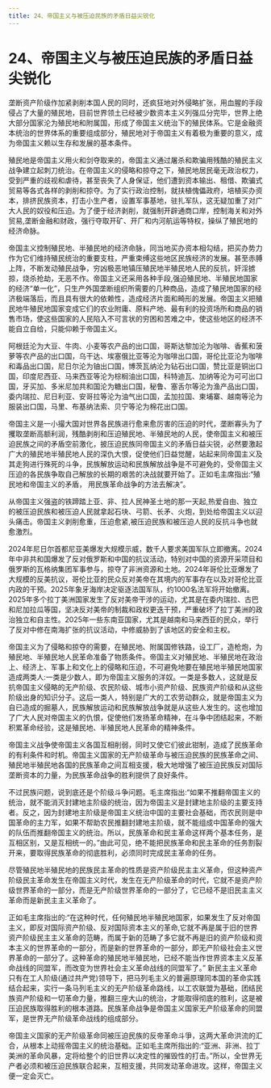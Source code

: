 ```yaml
---
title: 24、帝国主义与被压迫民族的矛盾日益尖锐化
---
```


# 24、帝国主义与被压迫民族的矛盾日益尖锐化
垄断资产阶级作加紧剥削本国人民的同时，还疯狂地对外侵略扩张，用血腥的手段侵占了大量的殖民地，目前世界领土已经被少数资本主义列强瓜分完毕，世界上绝大部分国家沦为殖民地和附属国，形成了帝国主义统治下的殖民体系。它是金融资本统治的世界体系的重要组成部分，殖民地对于帝国主义有着极为重要的意义，成为帝国主义赖以生存和发展的基本条件。

殖民地是帝国主义用火和剑夺取来的，帝国主义通过屠杀和欺骗用残酷的殖民主义战争建立起刺刀统治。在帝国主义的侵略和掠夺之下，殖民地居民毫无政治权力，受到严重的歧视和虐待，甚至丧失了人身保证，他们遭到资本输出、租借、欺骗式贸易等各式各样的剥削和掠夺。为了实行政治控制，就扶植傀儡政府，培植买办资本，排挤民族资本，打击小生产者，设置军事基地，驻扎军队，这无疑加重了对广大人民的奴役和压迫。为了便于经济剥削，就强制开辟通商口岸，控制海关和对外贸易,垄断金融和财政，强行夺取开矿、开厂和内河航运等特权，操纵了殖民地的经济命脉。

帝国主义控制殖民地、半殖民地的经济命脉，同当地买办资本相勾结，把买办势力作为它们维持殖民统治的重要支柱，严重束缚这些地区民族经济的发展。甚至赤膊上阵，不断发动殖民战争，穷凶极恶地镇压殖民地半殖民地人民的反抗，奸淫掳掠，烧杀抢劫，无恶不作。帝国主义还采用各种手段,强迫殖民地、半殖民地国家的经济“单一化”，只生产外国垄断组织所需要的几种商品，造成了殖民地国家的经济极端落后，而且具有很大的依赖性，造成经济片面和畸形的发展。帝国主义把殖民地牛殖民地国家变成它们的农业附庸、原料产地、最有利的投资场所和商品的销售市场，使这些国家的人民陷入不可言状的穷困和苦难之中，使这些地区的经济不能自立自给，只能仰赖于帝国主义。

阿根廷沦为大豆、牛肉、小麦等农产品的出口国，哥斯达黎加沦为咖啡、香蕉和菠萝等农产品的出口国，乌干达、埃塞俄比亚等沦为咖啡出口国，哥伦比亚沦为咖啡和毒品出口国，尼日尔沦为铀出口国，博茨瓦纳沦为钻石出口国，赞比亚是铜出口国，印度尼西亚、马来西亚等沦为棕榈油出口国，科特迪瓦、加纳等沦为可可出口国，牙买加、多米尼加共和国沦为糖出口国，秘鲁、塞舌尔等沦为渔产品出口国，委内瑞拉、尼日利亚、安哥拉等沦为油气出口国，孟加拉国、柬埔寨、越南等沦为服装出口国，马里、布基纳法索、贝宁等沦为棉花出口国。

帝国主义是一小撮大国对世界各民族进行愈来愈厉害的压迫的时代，垄断寡头为了攫取垄断高额利润，残酷剥削和压迫殖民地、半殖民地的人民，使帝国主义和被压迫民族之间的矛盾空前激化，披压迫民族同帝国主义的矛盾日益尖锐，必然要激起广大的殖民地半殖民地人民的深仇大恨，促使他们日益觉醒，站起来同帝国主义及其走狗进行殊死的斗争，民族解放运动和民族解放战争是不可避免的，受帝国主义压迫的各民族争取自己解放的长期的艰苦的决战就要开始了。正如毛主席指出:“殖民地和帝国主义的矛盾， 用民族革命战争的方法去解决”。

从帝国主义强盗的铁蹄踏上亚、非、拉人民神圣土地的那一天起,热爱自由、独立的被压迫民族和被压迫人民就拿起石块、弓箭、长矛、火炮，到处给帝国主义以迎头痛击。帝国主义剥削愈重，压迫愈紧,被压迫民族和被压迫人民的反抗斗争也就愈激烈。

2024年尼日尔首都尼亚美爆发大规模示威，数千人要求美国军队立即撤离。2024年中非共和国爆发了反对俄罗斯和中国的抗议活动，特别对中国的资源开采项目和俄罗斯的瓦格纳集团军事参与，掠夺了非洲资源和土地。2024年哥伦比亚爆发了大规模的反美抗议，哥伦比亚的民众反对美帝在其境内的军事存在以及对哥伦比亚内政的干预。2025年象牙海岸决定驱逐法国军队，约1000名法军将开始撤离。2025年多个拉丁美洲国家发生了反对美帝干涉的运动，尤其是在委内瑞拉、古巴和尼加拉瓜等国，坚决反对美帝的制裁和政权更迭干预，严重破坏了拉丁美洲的政治独立和自主性。2025年一些东南亚国家，尤其是越南和马来西亚的民众，举行了反对中修在南海扩张的抗议活动，中修威胁到了该地区的安全和主权。

帝国主义为了侵略和掠夺的需要，在殖民地、附属国修铁路，设工厂，造枪炮，为殖民地、半殖民地人民革命准备了物质条件。帝国主义对殖民地、半殖民地在政治上、经济上、军事上和文化上的侵略和压迫，不可避免地要在殖民地半殖民地国家造成两类人:一类是少数人，即为帝国主义服务的洋奴。一类是多数人，这就是反抗帝国主义侵略的无产阶级、农民阶级、城市小资产阶级、民族资产阶级和从这些阶级出身的知识分子。这后一类人，特别是广大的工农劳动群众，就是帝国主义为自已造成的掘墓人，民族解放运动和民族解放战争就是从这些人发生的。这也增加了广大人民对帝国主义的仇恨，促使他们发扬革命精神，在斗争中团结起来，不断积累革命经验，这是殖民地、半殖民地人民革命的精神条件。

帝国主义战争使帝国主义各国互相削弱，同时又使它们彼此钳制，造成了民族革命的有利条件和时机。帝国主义国家的无产阶级革命与被压迫民族的民族革命之间、殖民地半殖民地各国的民族革命之间互相支援，极大地增强了被压迫民族反对国际垄断资本的力量，为民族革命战争的胜利提供了良好条件。

不过民族问题，说到底还是个阶级斗争问题。毛主席指出:“如果不推翻帝国主义的统治，就不能消灭封建地主阶级的统治，因为帝国主义是封建地主阶级的主要支持者。反之，因为封建地主阶级是帝国主义统治中国的主要社会基础，而农民则是中国革命的主力军，如果不帮助农民推翻封建地主阶级，就不能组成中国革命的强大的队伍而推翻帝国主义的统治。所以，民族革命和民主革命这样两个基本任务，是互相区别，又是互相统一的。”由此可见，绝不能把民族革命和民主革命的任务割裂开来，要取得民族革命的彻底胜利，必须同时完成民主革命的任务。

尽管殖民地半殖民地的民族民主革命的性质是资产阶级民主主义革命，但这种资产阶级民主革命发生在帝国主义时代，发生在无产阶级革命的时代，它就不是资产阶级世界革命的一部分，而是无产阶级世界革命的一部分了，它已经不是旧民主主义革命而是新民主主义革命了。

正如毛主席指出的:“在这种时代，任何殖民地半殖民地国家，如果发生了反对帝国主义，即反对国际资产阶级、反对国际资本主义的革命,它就不再是属于旧的世界资产阶级民主主义革命的范畴，而属于新的范畴了多它就不再是旧的资产阶级和资本主义的世界革命的一部分，而是新的世界革命的一部分，即无产阶级社会主义世界革命的一部分了。这种革命的殖民地半殖民地，已经不能当作世界资本主义反革命战线的同盟军，而改变为世界社会主义革命战线的同盟军了。”
新民主主义革命只有在工人阶级(通过共产党)领导下，把马列毛主义的普遍原理同本国的革命实践结合起来，实行一条马列毛主义的无产阶级革命路线，以工农联盟为基础，团结民族资产阶级和一切革命力量，推翻三座大山的统治，才能取得彻底的胜利，这是被压迫民族取得胜利的根本道路。民族革命战争是帝国主义国家无产阶级革命的同盟军，是世界无产阶级革命战线的组成部分。

帝国主义国家的无产阶级革命同被压迫民族的反帝革命斗爭，这两大革命洪流的汇合，从根本上动摇帝国主义的统治基础。正如毛主席所指出的:“亚洲、非洲、拉丁美洲的革命风暴，定将给整个的旧世界以决定性的摧毁性的打击。”所以，全世界无产者必须和被压迫民族联合起来，互相支援，共同发动革命进攻。这样，帝国主义便一定会灭亡。